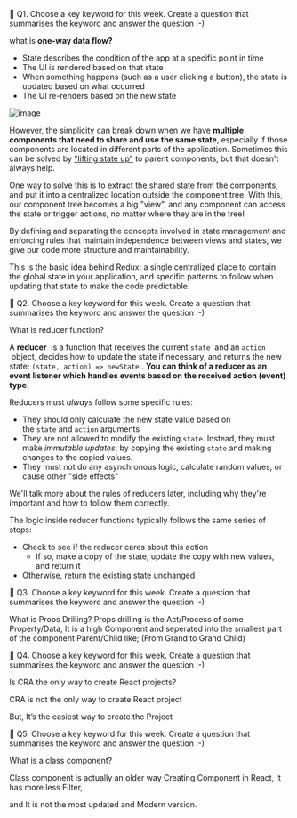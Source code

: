 <aside>
🔑 Q1. Choose a key keyword for this week. Create a question that summarises the keyword and answer the question :-)

</aside>

what is **one-way data flow?**

- State describes the condition of the app at a specific point in time
- The UI is rendered based on that state
- When something happens (such as a user clicking a button), the state is updated based on what occurred
- The UI re-renders based on the new state

![image](https://user-images.githubusercontent.com/116085209/199230313-05cb3f9b-c17a-4e05-bb61-647eb7ae4519.png)

However, the simplicity can break down when we have **multiple components that need to share and use the same state**, especially if those components are located in different parts of the application. Sometimes this can be solved by ["lifting state up"](https://reactjs.org/docs/lifting-state-up.html) to parent components, but that doesn't always help.

One way to solve this is to extract the shared state from the components, and put it into a centralized location outside the component tree. With this, our component tree becomes a big "view", and any component can access the state or trigger actions, no matter where they are in the tree!

By defining and separating the concepts involved in state management and enforcing rules that maintain independence between views and states, we give our code more structure and maintainability.

This is the basic idea behind Redux: a single centralized place to contain the global state in your application, and specific patterns to follow when updating that state to make the code predictable.

<aside>
🔑 Q2. Choose a key keyword for this week. Create a question that summarises the keyword and answer the question :-)

</aside>

What is reducer function?

A **reducer**
 is a function that receives the current `state`
 and an `action`
 object, decides how to update the state if necessary, and returns the new state: `(state, action) => newState`
. **You can think of a reducer as an event listener which handles events based on the received action (event) type.**

Reducers must *always* follow some specific rules:

- They should only calculate the new state value based on the `state` and `action` arguments
- They are not allowed to modify the existing `state`. Instead, they must make *immutable updates*, by copying the existing `state` and making changes to the copied values.
- They must not do any asynchronous logic, calculate random values, or cause other "side effects"

We'll talk more about the rules of reducers later, including why they're important and how to follow them correctly.

The logic inside reducer functions typically follows the same series of steps:

- Check to see if the reducer cares about this action
    - If so, make a copy of the state, update the copy with new values, and return it
- Otherwise, return the existing state unchanged

<aside>
🔑 Q3. Choose a key keyword for this week. Create a question that summarises the keyword and answer the question :-)

</aside>

What is Props Drilling?
Props drilling is the Act/Process of some Property/Data, It is a high Component and seperated into the smallest part of the component Parent/Child like; (From Grand to Grand Child)

<aside>
🔑 Q4. Choose a key keyword for this week. Create a question that summarises the keyword and answer the question :-)

</aside>

Is CRA the only way to create React projects?

CRA is not the only way to create React project 

But, It’s the easiest way to create the Project

<aside>
🔑 Q5. Choose a key keyword for this week. Create a question that summarises the keyword and answer the question :-)

</aside>

What is a class component?

Class component is actually an older way Creating Component in React, It has more less Filter,    

and It is not the most updated and Modern version.
